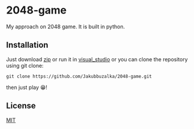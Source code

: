 # 2048-game
My approach on 2048 game. It is built in python. 

## Installation
Just download [zip](https://github.com/Jakubbuzalka/2048-game/archive/master.zip) or run it in [visual_studio](git-client://clone?repo=https%3A%2F%2Fgithub.com%2FJakubbuzalka%2F2048-game) or
you can clone the repository using git clone:

```
git clone https://github.com/Jakubbuzalka/2048-game.git
```

then just play 😁!

## License
[MIT](LICENSE)

